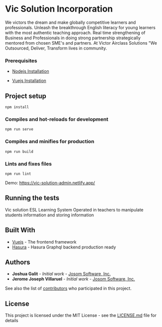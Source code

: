 # Vic Solution Incorporation

We victors the dream and make globally competitive learners and professionals. Unleash the breakthrough English literacy for young learners with the most authentic teaching approach. Real time strengthening of Business and Professionals in doing strong partnership strategically mentored from chosen SME's and partners. At Victor Airclass Solutions "We Outsourced, Deliver, Transform lives in community.

### Prerequisites

- [Nodejs Installation](https://nodejs.org/en/)

- [Vuejs Installation](https://vuejs.org/v2/guide/installation.html)

## Project setup
```
npm install
```

### Compiles and hot-reloads for development
```
npm run serve
```

### Compiles and minifies for production
```
npm run build
```

### Lints and fixes files
```
npm run lint
```

Demo: https://vic-solution-admin.netlify.app/

## Running the tests

Vic solution ESL Learning System Operated in teachers to manipulate students information and storing information


## Built With

* [Vuejs](https://vuejs.org/) - The frontend framework
* [Hasura](http://hasura.io/) - Hasura Graphql backend production ready


## Authors

* **Joshua Galit** - *Initial work* - [Josom Software, Inc.](https://github.com/acatzk)
* **Jerome Joseph Villaruel** - *Initial work* - [Josom Software, Inc.](https://github.com/veoscript)

See also the list of [contributors](https://github.com/acatzk/esl-learning-admin/graphs/contributors) who participated in this project.

## License

This project is licensed under the MIT License - see the [LICENSE.md](LICENSE.md) file for details